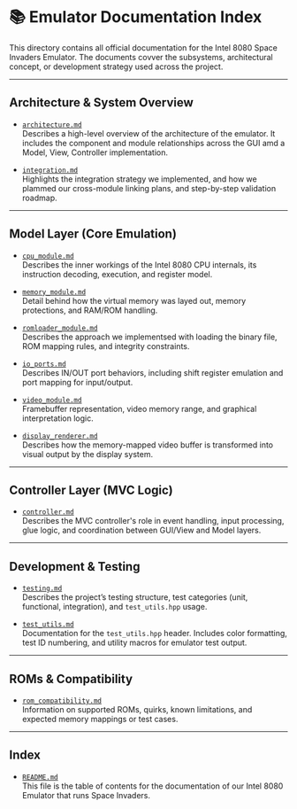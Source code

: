 # 📚 Emulator Documentation Index

This directory contains all official documentation for the Intel 8080 Space Invaders Emulator. The documents covver the subsystems, architectural concept, or development strategy used across the project.

---

## Architecture & System Overview

- [`architecture.md`](architecture.md)  
  Describes a high-level overview of the architecture of the emulator.  It includes the component and module relationships across the GUI amd a Model, View, Controller implementation.

- [`integration.md`](integration.md)  
  Highlights the integration strategy we implemented, and how we plammed our cross-module linking plans, and step-by-step validation roadmap.

---

## Model Layer (Core Emulation)

- [`cpu_module.md`](cpu_module.md)  
  Describes the inner workings of the Intel 8080 CPU internals, its instruction decoding, execution, and register model.

- [`memory_module.md`](memory_module.md)  
  Detail behind how the virtual memory was layed out, memory protections, and RAM/ROM handling.

- [`romloader_module.md`](romloader_module.md)  
  Describes the approach we implementsed with loading the binary file, ROM mapping rules, and integrity constraints.

- [`io_ports.md`](io_ports.md)  
  Describes IN/OUT port behaviors, including shift register emulation and port mapping for input/output.

- [`video_module.md`](video_module.md)  
  Framebuffer representation, video memory range, and graphical interpretation logic.

- [`display_renderer.md`](display_renderer.md)  
  Describes how the memory-mapped video buffer is transformed into visual output by the display system.

---

## Controller Layer (MVC Logic)

- [`controller.md`](controller.md)  
  Describes the MVC controller's role in event handling, input processing, glue logic, and coordination between GUI/View and Model layers.

---

## Development & Testing

- [`testing.md`](testing.md)  
  Describes the project’s testing structure, test categories (unit, functional, integration), and `test_utils.hpp` usage.

- [`test_utils.md`](test_utils.md)  
  Documentation for the `test_utils.hpp` header. Includes color formatting, test ID numbering, and utility macros for emulator test output.

---

##  ROMs & Compatibility

- [`rom_compatibility.md`](rom_compatibility.md)  
  Information on supported ROMs, quirks, known limitations, and expected memory mappings or test cases.

---

##  Index

- [`README.md`](README.md)  
  This file is the table of contents for the documentation of our Intel 8080 Emulator that runs Space Invaders.
